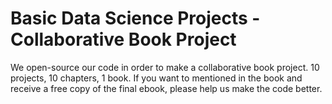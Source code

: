 # Basic Data Science Projects - Collaborative Book Project

We open-source our code in order to make a collaborative book project. 10 projects, 10 chapters, 1 book. If you want to mentioned in the book and receive a free copy of the final ebook, please help us make the code better. 
